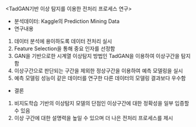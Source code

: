<TadGAN기반 이상 탐지를 이용한 전처리 프로세스 연구>

- 분석데이터: Kaggle의 Prediction Mining Data
- 연구내용
1) 데이터 분석에 용이하도록 데이터 전처리 실시
2) Feature Selection을 통해 중요 인자를 선정함
3) GAN을 기반으로한 시계열 이상탐지 방법인 TadGAN을 이용하여 이상구간을 탐지함
4) 이상구간으로 판단되는 구간을 제외한 정상구간을 이용하여 예측 모델링을 실시
5) 예측 모델링 성능이 같은 데이터를 연구한 다른 데이터의 모델링 결과보다 우수함

- 결론
1) 비지도학습 기반의 이상탐지 모델의 단점인 이상구간에 대한 정확성을 일부 입증할 수 있음
2) 이상 구간에 대한 설명력을 높일 수 있으며 더 나은 전처리 프로세스를 제시
